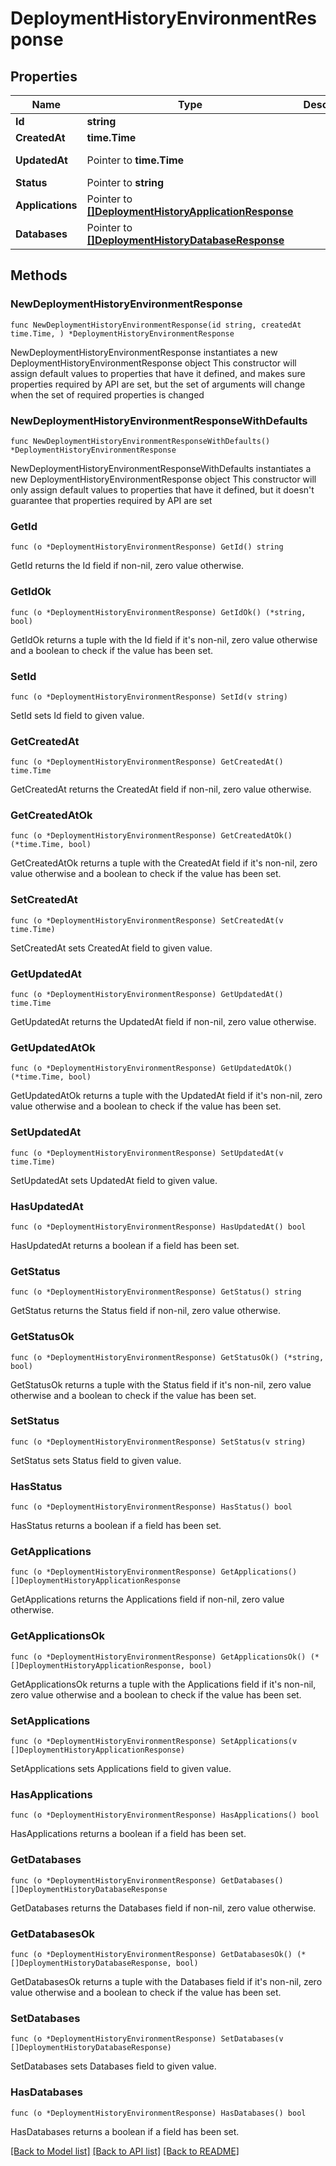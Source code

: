 # DeploymentHistoryEnvironmentResponse

## Properties

Name | Type | Description | Notes
------------ | ------------- | ------------- | -------------
**Id** | **string** |  | [readonly] 
**CreatedAt** | **time.Time** |  | [readonly] 
**UpdatedAt** | Pointer to **time.Time** |  | [optional] [readonly] 
**Status** | Pointer to **string** |  | [optional] 
**Applications** | Pointer to [**[]DeploymentHistoryApplicationResponse**](DeploymentHistoryApplicationResponse.md) |  | [optional] 
**Databases** | Pointer to [**[]DeploymentHistoryDatabaseResponse**](DeploymentHistoryDatabaseResponse.md) |  | [optional] 

## Methods

### NewDeploymentHistoryEnvironmentResponse

`func NewDeploymentHistoryEnvironmentResponse(id string, createdAt time.Time, ) *DeploymentHistoryEnvironmentResponse`

NewDeploymentHistoryEnvironmentResponse instantiates a new DeploymentHistoryEnvironmentResponse object
This constructor will assign default values to properties that have it defined,
and makes sure properties required by API are set, but the set of arguments
will change when the set of required properties is changed

### NewDeploymentHistoryEnvironmentResponseWithDefaults

`func NewDeploymentHistoryEnvironmentResponseWithDefaults() *DeploymentHistoryEnvironmentResponse`

NewDeploymentHistoryEnvironmentResponseWithDefaults instantiates a new DeploymentHistoryEnvironmentResponse object
This constructor will only assign default values to properties that have it defined,
but it doesn't guarantee that properties required by API are set

### GetId

`func (o *DeploymentHistoryEnvironmentResponse) GetId() string`

GetId returns the Id field if non-nil, zero value otherwise.

### GetIdOk

`func (o *DeploymentHistoryEnvironmentResponse) GetIdOk() (*string, bool)`

GetIdOk returns a tuple with the Id field if it's non-nil, zero value otherwise
and a boolean to check if the value has been set.

### SetId

`func (o *DeploymentHistoryEnvironmentResponse) SetId(v string)`

SetId sets Id field to given value.


### GetCreatedAt

`func (o *DeploymentHistoryEnvironmentResponse) GetCreatedAt() time.Time`

GetCreatedAt returns the CreatedAt field if non-nil, zero value otherwise.

### GetCreatedAtOk

`func (o *DeploymentHistoryEnvironmentResponse) GetCreatedAtOk() (*time.Time, bool)`

GetCreatedAtOk returns a tuple with the CreatedAt field if it's non-nil, zero value otherwise
and a boolean to check if the value has been set.

### SetCreatedAt

`func (o *DeploymentHistoryEnvironmentResponse) SetCreatedAt(v time.Time)`

SetCreatedAt sets CreatedAt field to given value.


### GetUpdatedAt

`func (o *DeploymentHistoryEnvironmentResponse) GetUpdatedAt() time.Time`

GetUpdatedAt returns the UpdatedAt field if non-nil, zero value otherwise.

### GetUpdatedAtOk

`func (o *DeploymentHistoryEnvironmentResponse) GetUpdatedAtOk() (*time.Time, bool)`

GetUpdatedAtOk returns a tuple with the UpdatedAt field if it's non-nil, zero value otherwise
and a boolean to check if the value has been set.

### SetUpdatedAt

`func (o *DeploymentHistoryEnvironmentResponse) SetUpdatedAt(v time.Time)`

SetUpdatedAt sets UpdatedAt field to given value.

### HasUpdatedAt

`func (o *DeploymentHistoryEnvironmentResponse) HasUpdatedAt() bool`

HasUpdatedAt returns a boolean if a field has been set.

### GetStatus

`func (o *DeploymentHistoryEnvironmentResponse) GetStatus() string`

GetStatus returns the Status field if non-nil, zero value otherwise.

### GetStatusOk

`func (o *DeploymentHistoryEnvironmentResponse) GetStatusOk() (*string, bool)`

GetStatusOk returns a tuple with the Status field if it's non-nil, zero value otherwise
and a boolean to check if the value has been set.

### SetStatus

`func (o *DeploymentHistoryEnvironmentResponse) SetStatus(v string)`

SetStatus sets Status field to given value.

### HasStatus

`func (o *DeploymentHistoryEnvironmentResponse) HasStatus() bool`

HasStatus returns a boolean if a field has been set.

### GetApplications

`func (o *DeploymentHistoryEnvironmentResponse) GetApplications() []DeploymentHistoryApplicationResponse`

GetApplications returns the Applications field if non-nil, zero value otherwise.

### GetApplicationsOk

`func (o *DeploymentHistoryEnvironmentResponse) GetApplicationsOk() (*[]DeploymentHistoryApplicationResponse, bool)`

GetApplicationsOk returns a tuple with the Applications field if it's non-nil, zero value otherwise
and a boolean to check if the value has been set.

### SetApplications

`func (o *DeploymentHistoryEnvironmentResponse) SetApplications(v []DeploymentHistoryApplicationResponse)`

SetApplications sets Applications field to given value.

### HasApplications

`func (o *DeploymentHistoryEnvironmentResponse) HasApplications() bool`

HasApplications returns a boolean if a field has been set.

### GetDatabases

`func (o *DeploymentHistoryEnvironmentResponse) GetDatabases() []DeploymentHistoryDatabaseResponse`

GetDatabases returns the Databases field if non-nil, zero value otherwise.

### GetDatabasesOk

`func (o *DeploymentHistoryEnvironmentResponse) GetDatabasesOk() (*[]DeploymentHistoryDatabaseResponse, bool)`

GetDatabasesOk returns a tuple with the Databases field if it's non-nil, zero value otherwise
and a boolean to check if the value has been set.

### SetDatabases

`func (o *DeploymentHistoryEnvironmentResponse) SetDatabases(v []DeploymentHistoryDatabaseResponse)`

SetDatabases sets Databases field to given value.

### HasDatabases

`func (o *DeploymentHistoryEnvironmentResponse) HasDatabases() bool`

HasDatabases returns a boolean if a field has been set.


[[Back to Model list]](../README.md#documentation-for-models) [[Back to API list]](../README.md#documentation-for-api-endpoints) [[Back to README]](../README.md)



